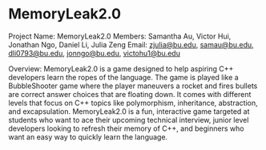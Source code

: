# MemoryLeak2.0

Project Name: MemoryLeak2.0 
Members: Samantha Au, Victor Hui, Jonathan Ngo, Daniel Li, Julia Zeng
Email: zjulia@bu.edu, samau@bu.edu, dli0793@bu.edu, jonngo@bu.edu, victohu1@bu.edu

Overview: 
MemoryLeak2.0 is a game designed to help aspiring C++ developers learn the ropes of the language. The game is played like a BubbleShooter game where the player maneuvers a rocket and fires bullets are correct answer choices that are floating down. It comes with different levels that focus on C++ topics like polymorphism, inheritance, abstraction, and excapsulation. MemoryLeak2.0 is a fun, interactive game targeted at students who want to ace their upcoming technical interview, junior level developers looking to refresh their memory of C++, and beginners who want an easy way to quickly learn the language. 
